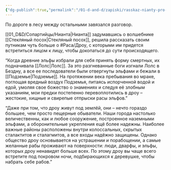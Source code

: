 ```yaml
---
{"dg-publish":true,"permalink":"/01-d-and-d/zapiski/rasskaz-nianty-pro-drou/","created":"2024-11-09T09:06:49.807+03:00","updated":"2023-12-26T14:54:54.908+03:00"}
---
```



По дороге в лесу между остальными завязался разговор.

[[01_D&D/Сопартийцы/Нианта\|Нианта]] задумавшись о волшебнике [[Стекляный посох\|Стекляный посох]], решила рассказать своим путникам чуть больше о #Раса/Дроу, с которыми им придется встретиться лицом к лицу, чтобы докопаться до сути происходящего.

“Когда древние эльфы избрали для себя принять форму смертных, их подначивала [[Лолс\|Лолс]]. За это разгневанные боги изгнали Лолс в Бездну, а все ее последователи были отвергнуты эльфами и бежали в [[Подземье\|Подземье]]. 
На протяжении века пребывания во мраке, поглощая вредный воздух Подземья, питаясь испорченной водой и едой, умоляя свое божество о знамениях и следуя её злобным указаниям, мои предки постепенно перевоплотились в дроу – жестокие, хищные и свирепые отпрыски расы эльфов.”

“Даже при том, что дроу живут под землёй, они – нечто гораздо большее, чем просто пещерные обыватели. Наши города настолько величественны, как и любое сооружение, построенное наземными эльфами, а оборонительные укрепления ещё более надежны. Наиболее важные районы расположены внутри колоссальных, скрытых сталактитов и сталагмитов, а все входы надёжно защищены.
Однако общество дроу основывается на устрашении и порабощении, а самые желанные рабы проживают на поверхности: люди, дварфы, и эльфы, которых дроу ненавидят больше всех. По этому дроу вы чаще всего встретите под покровом ночи, подбирающихся к деревушке, чтобы набрать себе рабов.”